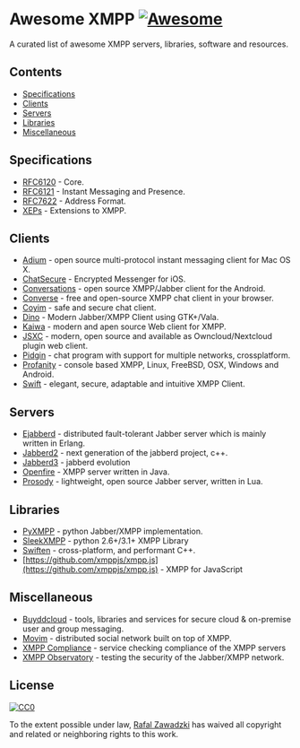 # Awesome XMPP [![Awesome](https://cdn.rawgit.com/sindresorhus/awesome/d7305f38d29fed78fa85652e3a63e154dd8e8829/media/badge.svg)](https://github.com/sindresorhus/awesome)

A curated list of awesome XMPP servers, libraries, software and resources.

## Contents

 - [Specifications](#specifications)
 - [Clients](#clients)
 - [Servers](#servers)
 - [Libraries](#libraries)
 - [Miscellaneous](#Miscellaneous)

## Specifications

* [RFC6120](https://datatracker.ietf.org/doc/rfc6120/) - Core.
* [RFC6121](https://datatracker.ietf.org/doc/rfc6121/) - Instant Messaging and Presence.
* [RFC7622](https://datatracker.ietf.org/doc/rfc7622/) - Address Format.
* [XEPs](https://xmpp.org/extensions/) - Extensions to XMPP.

## Clients

* [Adium](https://adium.im/) - open source multi-protocol instant messaging client for Mac OS X.
* [ChatSecure](https://chatsecure.org/) - Encrypted Messenger for iOS.
* [Conversations](https://github.com/siacs/Conversations) - open source XMPP/Jabber client for the Android.
* [Converse](https://conversejs.org/) - free and open-source XMPP chat client in your browser.
* [Coyim](https://github.com/coyim/coyim) - safe and secure chat client.
* [Dino](https://github.com/dino/dino) - Modern Jabber/XMPP Client using GTK+/Vala.
* [Kaiwa](http://getkaiwa.com/) - modern and apen source Web client for XMPP. 
* [JSXC](https://www.jsxc.org/) - modern, open source and available as Owncloud/Nextcloud plugin web client.
* [Pidgin](https://www.pidgin.im/) - chat program with support for multiple networks, crossplatform.
* [Profanity](http://www.profanity.im/) - console based XMPP, Linux, FreeBSD, OSX, Windows and Android.
* [Swift](https://swift.im/) - elegant, secure, adaptable and intuitive XMPP Client.

## Servers 

* [Ejabberd](https://www.ejabberd.im/) - distributed fault-tolerant Jabber server which is mainly written in Erlang.
* [Jabberd2](http://jabberd2.org/) - next generation of the jabberd project, c++.
* [Jabberd3](https://github.com/smokku/jabberd3) - jabberd evolution
* [Openfire](https://www.igniterealtime.org/projects/openfire/) - XMPP server written in Java.
* [Prosody](https://prosody.im/) - lightweight, open source Jabber server, written in Lua.

## Libraries

* [PyXMPP](https://github.com/Jajcus/pyxmpp) - python Jabber/XMPP implementation.
* [SleekXMPP](https://github.com/fritzy/SleekXMPP) - python 2.6+/3.1+ XMPP Library
* [Swiften](https://swift.im/swiften.html) - cross-platform, and performant C++.
* [https://github.com/xmppjs/xmpp.js](https://github.com/xmppjs/xmpp.js) - XMPP for JavaScript

## Miscellaneous

* [Buyddcloud](http://buddycloud.com/) - tools, libraries and services for secure cloud & on-premise user and group messaging.
* [Movim](https://github.com/movim/movim) - distributed social network built on top of XMPP.
* [XMPP Compliance](https://conversations.im/compliance/) - service checking compliance of the XMPP servers
* [XMPP Observatory](https://xmpp.net/) - testing the security of the Jabber/XMPP network.

## License

[![CC0](http://mirrors.creativecommons.org/presskit/buttons/88x31/svg/cc-zero.svg)](https://creativecommons.org/publicdomain/zero/1.0/)

To the extent possible under law, [Rafal Zawadzki](https://bluszcz.net) has waived all copyright and related or neighboring rights to this work.
